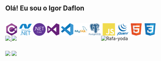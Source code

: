 ## Olá! Eu sou o Igor Daflon

<div style="display: inline_block; width: 100%;"><br>
  <img align="center" alt="Rafa-Csharp" width="40" src="https://raw.githubusercontent.com/devicons/devicon/master/icons/csharp/csharp-original.svg">  
  <img align="center" alt="CSS" width="40" src="https://github.com/devicons/devicon/blob/master/icons/dot-net/dot-net-plain-wordmark.svg">
  <img align="center" alt="CSS" width="40" src="https://github.com/devicons/devicon/blob/master/icons/dotnetcore/dotnetcore-original.svg">
  <img align="center" alt="CSS" width="40" src="https://github.com/devicons/devicon/blob/master/icons/visualstudio/visualstudio-plain.svg">
  <img align="center" alt="CSS" width="40" src="https://github.com/devicons/devicon/blob/master/icons/vscode/vscode-original.svg">
  <img align="center" alt="CSS" width="40" src="https://github.com/devicons/devicon/blob/master/icons/mysql/mysql-original-wordmark.svg">
  <img align="center" alt="CSS" width="40" src="https://github.com/devicons/devicon/blob/master/icons/postgresql/postgresql-plain-wordmark.svg">
  
  <img align="center" alt="Js" width="40" src="https://raw.githubusercontent.com/devicons/devicon/master/icons/javascript/javascript-plain.svg">
  <img align="center" alt="Js" width="40" src="https://github.com/devicons/devicon/blob/master/icons/jquery/jquery-plain-wordmark.svg">
  <img align="center" alt="HTML" width="40" src="https://raw.githubusercontent.com/devicons/devicon/master/icons/html5/html5-original.svg">
  <img align="center" alt="CSS" width="40" src="https://raw.githubusercontent.com/devicons/devicon/master/icons/css3/css3-original.svg">   
  
  
  <img align="right" width="200" alt="Rafa-yoda" src="https://media1.giphy.com/media/zwDNti5vWFujS/giphy.gif?cid=ecf05e47l0lycmete9z7rakykh4g3m9d6n6uhjb2zri6gmil&rid=giphy.gif&ct=g">
</div>
  
 <div style="width: 100%;">
  <a href="https://github.com/igordaflon">
  <img height="170em" src="https://github-readme-stats.vercel.app/api?username=igordaflon&show_icons=true&theme=onedark&include_all_commits=true&count_private=true"/>
  <img height="170em" src="https://github-readme-stats.vercel.app/api/top-langs/?username=igordaflon&layout=compact&langs_count=7&theme=onedark"/>
</div> 

  
  ##
  
  
<div>  
 <a href = "mailto:igordafloncouto@gmail.com"><img src="https://img.shields.io/badge/-Gmail-%23333?style=for-the-badge&logo=gmail&logoColor=white" target="_blank"></a>
 <a href="https://www.linkedin.com/in/igor-daflon" target="_blank"><img src="https://img.shields.io/badge/-LinkedIn-%230077B5?style=for-the-badge&logo=linkedin&logoColor=white" target="_blank"></a> 
 
 
</div>
